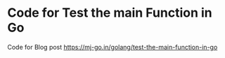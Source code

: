 # Code for Test the main Function in Go
Code for Blog post https://mj-go.in/golang/test-the-main-function-in-go